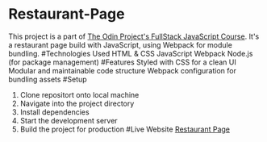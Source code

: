 # Restaurant-Page
This project is a part of [The Odin Project's FullStack JavaScript Course]([url](https://www.theodinproject.com/paths/full-stack-javascript/courses/javascript)). It's a restaurant page build with JavaScript, using Webpack for module bundling.
#Technologies Used
HTML & CSS
JavaScript
Webpack 
Node.js (for package management)
#Features 
Styled with CSS for a clean UI
Modular and maintainable code structure
Webpack configuration for bundling assets
#Setup 
1. Clone repositort onto local machine
2. Navigate into the project directory
3. Install dependencies
4. Start the development server
5. Build the project for production
#Live Website
[Restaurant Page]([url](https://ricky-rubin.github.io/Restaurant-Page/))
